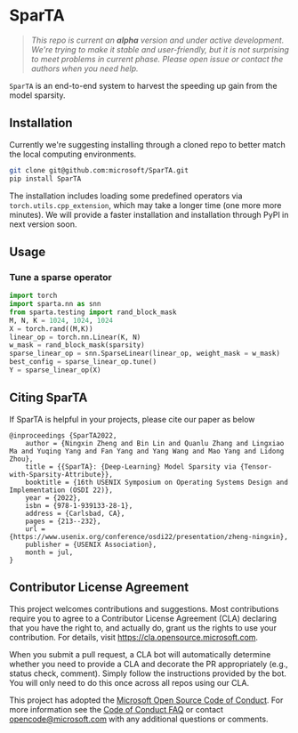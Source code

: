 # SparTA

> *This repo is current an **alpha** version and under active development. We're trying to make it stable and user-friendly, but it is not surprising to meet problems in current phase. Please open issue or contact the authors when you need help.*

`SparTA` is an end-to-end system to harvest the speeding up gain from the model sparsity.

## Installation 
Currently we're suggesting installing through a cloned repo to better match the local computing environments. 
```bash
git clone git@github.com:microsoft/SparTA.git
pip install SparTA
```
The installation includes loading some predefined operators via `torch.utils.cpp_extension`, which may take a longer time (one more more minutes). We will provide a faster installation and installation through PyPI in next version soon.

## Usage

### Tune a sparse operator

```python
import torch
import sparta.nn as snn
from sparta.testing import rand_block_mask
M, N, K = 1024, 1024, 1024
X = torch.rand((M,K))
linear_op = torch.nn.Linear(K, N)
w_mask = rand_block_mask(sparsity)
sparse_linear_op = snn.SparseLinear(linear_op, weight_mask = w_mask)
best_config = sparse_linear_op.tune()
Y = sparse_linear_op(X)
```

## Citing SparTA
If SparTA is helpful in your projects, please cite our paper as below
```
@inproceedings {SparTA2022,
    author = {Ningxin Zheng and Bin Lin and Quanlu Zhang and Lingxiao Ma and Yuqing Yang and Fan Yang and Yang Wang and Mao Yang and Lidong Zhou},
    title = {{SparTA}: {Deep-Learning} Model Sparsity via {Tensor-with-Sparsity-Attribute}},
    booktitle = {16th USENIX Symposium on Operating Systems Design and Implementation (OSDI 22)},
    year = {2022},
    isbn = {978-1-939133-28-1},
    address = {Carlsbad, CA},
    pages = {213--232},
    url = {https://www.usenix.org/conference/osdi22/presentation/zheng-ningxin},
    publisher = {USENIX Association},
    month = jul,
}
```

## Contributor License Agreement

This project welcomes contributions and suggestions.  Most contributions require you to agree to a
Contributor License Agreement (CLA) declaring that you have the right to, and actually do, grant us
the rights to use your contribution. For details, visit https://cla.opensource.microsoft.com.

When you submit a pull request, a CLA bot will automatically determine whether you need to provide
a CLA and decorate the PR appropriately (e.g., status check, comment). Simply follow the instructions
provided by the bot. You will only need to do this once across all repos using our CLA.

This project has adopted the [Microsoft Open Source Code of Conduct](https://opensource.microsoft.com/codeofconduct/).
For more information see the [Code of Conduct FAQ](https://opensource.microsoft.com/codeofconduct/faq/) or
contact [opencode@microsoft.com](mailto:opencode@microsoft.com) with any additional questions or comments.